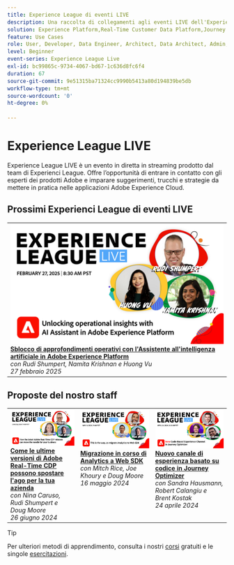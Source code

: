 ```yaml
---
title: Experience League di eventi LIVE
description: Una raccolta di collegamenti agli eventi LIVE dell'Experience League precedente
solution: Experience Platform,Real-Time Customer Data Platform,Journey Optimizer,Experience Manager,Target,Audience Manager,Analytics
feature: Use Cases
role: User, Developer, Data Engineer, Architect, Data Architect, Admin, Leader
level: Beginner
event-series: Experience League Live
exl-id: bc99865c-9734-4067-bd67-1c636d8fc6f4
duration: 67
source-git-commit: 9e51315ba71324cc9990b5413a80d194839be5db
workflow-type: tm+mt
source-wordcount: '0'
ht-degree: 0%

---
```


# Experience League LIVE

Experience League LIVE è un evento in diretta in streaming prodotto dal team di Experienci League.  Offre l’opportunità di entrare in contatto con gli esperti dei prodotti Adobe e imparare suggerimenti, trucchi e strategie da mettere in pratica nelle applicazioni Adobe Experience Cloud.

<div id="upcoming-events">

## Prossimi Experienci League di eventi LIVE

<table>
<tr>
<td style="vertical-align: top;"><a href="episodes/exl-live-episode-02-27-25.md">
      <img alt="Experience League LIVE 27 febbraio" src="episodes/assets/WebBanner-02-27-25.jpg">
    </a>
    <div>
      <a href="episodes/exl-live-episode-02-27-25.md">
        <strong>Sblocco di approfondimenti operativi con l'Assistente all'intelligenza artificiale in Adobe Experience Platform</strong>
      </a>
      <br/><em>con Rudi Shumpert, Namita Krishnan e Huong Vu</em>
      <br/><em>27 febbraio 2025</em>
    </div>
  </td>
</tr>
</table>

</div>

<div id="recs-overview-body-1"></div>
<div id="recs-overview-body-2"></div>
<div id="recs-overview-body-3"></div>
<div id="recs-overview-body-4"></div>
<div id="recs-overview-body-5"></div>
<div id="recs-overview-body-6"></div>

<div id="past-events">


</div>

## Proposte del nostro staff

<table style="max-width: 1214px;">

<tr>
  <td style="vertical-align: top;"><a href="episodes/exl-live-episode-06-26-24.md">
      <img alt="Experience League LIVE 21 aprile" src="episodes/assets/WebBanner-June26-2024.jpg">
    </a>
    <div>
      <a href="episodes/exl-live-episode-06-26-24.md">
        <strong>Come le ultime versioni di Adobe Real-Time CDP possono spostare l'ago per la tua azienda</strong>
      </a>
      <br/><em>con Nina Caruso, Rudi Shumpert e Doug Moore</em>
      <br/><em>26 giugno 2024</em>
    </div>
  </td>

<td style="vertical-align: top;">
    <a href="episodes/exl-live-episode-05-16-24.md">
      <img alt="Experience League LIVE ep8" src="episodes/assets/WebBanner-May16-2024.jpg">
    </a>
    <div>
      <a href="episodes/exl-live-episode-05-16-24.md"><strong>Migrazione in corso di Analytics a Web SDK</strong></a>
      <br/><em>con Mitch Rice, Joe Khoury e Doug Moore</em>
      <br/><em>16 maggio 2024</em>
    </div>
  </td>

<td style="vertical-align: top;">
    <a href="episodes/exl-live-episode-05-26-22.md">
      <img alt="Experience League LIVE 26 maggio" src="episodes/assets/WebBanner-Apr24-2024.jpg">
    </a>
    <div>
      <a href="episodes/exl-live-episode-04-24-24.md">
        <strong>Nuovo canale di esperienza basato su codice in Journey Optimizer</strong>
      </a>
      <br/><em>con Sandra Hausmann, Robert Calangiu e Brent Kostak</em>
      <br/><em>24 aprile 2024</em>
    </div>
  </td>
  </tr>

</table>


>[!TIP]
>
>Per ulteriori metodi di apprendimento, consulta i nostri [corsi](https://experienceleague.adobe.com/#dashboard/learning) gratuiti e le singole [esercitazioni](https://experienceleague.adobe.com/docs/home-tutorials.html?lang=it).

